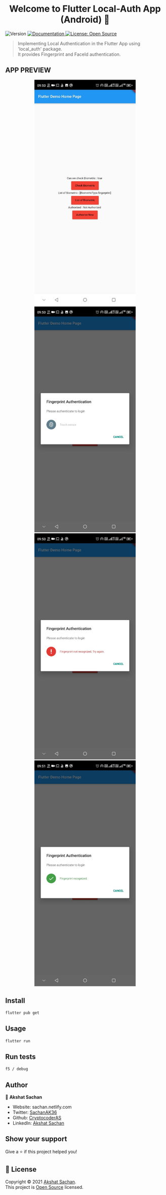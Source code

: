 <h1 align="center">Welcome to Flutter Local-Auth App (Android) 👋</h1>
<p>
  <img alt="Version" src="https://img.shields.io/badge/version-0.1.0-blue.svg?cacheSeconds=2592000" />
  <a href="to be added" target="_blank">
    <img alt="Documentation" src="https://img.shields.io/badge/documentation-yes-brightgreen.svg" />
  </a>
  <a href="nonee" target="_blank">
    <img alt="License: Open Source" src="https://img.shields.io/badge/License-Open Source-yellow.svg" />
  </a>
  </p>

  > Implementing Local Authentication in the Flutter App using 'local_auth' package. <br>
  It provides Fingerprint and FaceId authentication.

  ## APP PREVIEW


<p align="center">
  <img src="./images/s1.jpeg" width= "320" alt="accessibility text">
  <img src="./images/s2.jpeg" width= "320"  title="hover text">
  <img src="./images/s3.jpeg" width= "320" alt="accessibility text">
  <img src="./images/s4.jpeg" width= "320" title="hover text">
 
</p>

  ## Install

```sh
flutter pub get
```

## Usage

```sh
flutter run
```

## Run tests

```sh
f5 / debug
```


## Author

👤 **Akshat Sachan**

* Website: sachan.netlify.com
* Twitter: [SachanAK36](https://twitter.com/sachanaks36)
* Github: [CryptocoderAS](https://github.com/CryptocoderAS)
* LinkedIn: [Akshat Sachan](https://www.linkedin.com/in/akshat-sachan-58b2921ab/)

## Show your support

Give a ⭐️ if this project helped you!

## 📝 License

Copyright © 2021 [Akshat Sachan](https://github.com/CryptocoderAS).<br />
This project is [Open Source](none) licensed.
